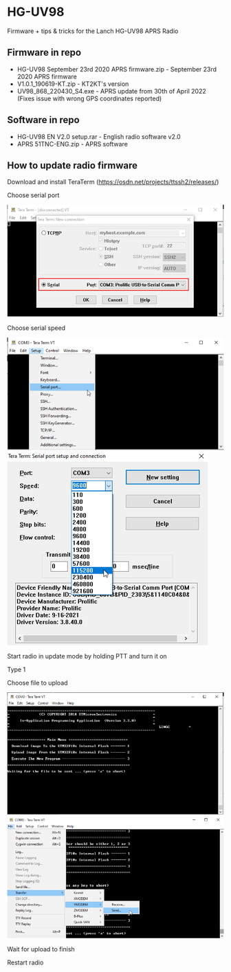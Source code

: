 # HG-UV98
Firmware + tips &amp; tricks for the Lanch HG-UV98 APRS Radio

## Firmware in repo
* HG-UV98 September 23rd 2020 APRS firmware.zip - September 23rd 2020 APRS firmware
* V1.0.1_190619-KT.zip - KT2KT's version
* UV98_868_220430_S4.exe - APRS update from 30th of April 2022 (Fixes issue with wrong GPS coordinates reported)

## Software in repo
* HG-UV98 EN V2.0 setup.rar - English radio software v2.0
* APRS 51TNC-ENG.zip - APRS software

## How to update radio firmware
Download and install TeraTerm (https://osdn.net/projects/ttssh2/releases/)

Choose serial port

![](/Images/teraterm-serialport.png)

Choose serial speed

![](/Images/teraterm-serialport-speed01.png)
![](/Images/teraterm-serialport-speed02.png)

Start radio in update mode by holding PTT and turn it on

Type 1

Choose file to upload

![](/Images/teraterm-serialport-upload.png)
![](/Images/teraterm-serialport-upload02.png)

Wait for upload to finish

Restart radio
